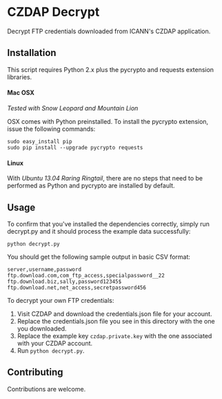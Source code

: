CZDAP Decrypt
=============

Decrypt FTP credentials downloaded from ICANN's CZDAP application.

Installation
------------

This script requires Python 2.x plus the pycrypto and requests extension libraries.

#### Mac OSX

*Tested with Snow Leopard and Mountain Lion*

OSX comes with Python preinstalled. To install the pycrypto extension, issue the following commands:

    sudo easy_install pip
    sudo pip install --upgrade pycrypto requests

#### Linux

With *Ubuntu 13.04 Raring Ringtail*, there are no steps that need to be performed as Python and pycrypto are installed by default.

Usage
-----

To confirm that you've installed the dependencies correctly, simply run decrypt.py and it should process the example data successfully:

    python decrypt.py

You should get the following sample output in basic CSV format:

    server,username,password
    ftp.download.com,com_ftp_access,specialpassword__22
    ftp.download.biz,sally,password12345$
    ftp.download.net,net_access,secretpassword456

To decrypt your own FTP credentials:

1. Visit CZDAP and download the credentials.json file for your account.
2. Replace the credentials.json file you see in this directory with the one you downloaded.
3. Replace the example key `czdap.private.key` with the one associated with your CZDAP account.
4. Run `python decrypt.py`.

Contributing
------------

Contributions are welcome.
